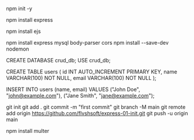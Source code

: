 npm init -y

npm install express

npm install ejs

npm install express mysql body-parser cors
npm install --save-dev nodemon


CREATE DATABASE crud_db;
USE crud_db;

CREATE TABLE users (
  id INT AUTO_INCREMENT PRIMARY KEY,
  name VARCHAR(100) NOT NULL,
  email VARCHAR(100) NOT NULL
);

INSERT INTO users (name, email) VALUES 
("John Doe", "john@example.com"),
("Jane Smith", "jane@example.com");



git init
git add .
git commit -m "first commit"
git branch -M main
git remote add origin https://github.com/flvshsoft/express-01-init.git
git push -u origin main


<!-- upload file -->
npm install multer
